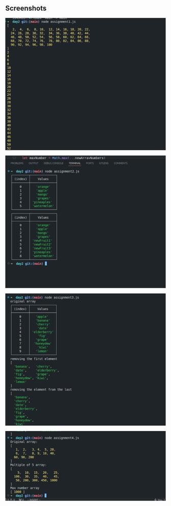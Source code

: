 ## Screenshots

![result 1](/day2/assets/js1.png)

![result 1](/day2/assets/js2.png)

![result 1](/day2/assets/js3.png)

![result 1](/day2/assets/js5.png)